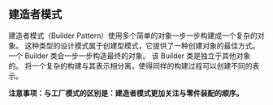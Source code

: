 ## 建造者模式
建造者模式（Builder Pattern）使用多个简单的对象一步一步构建成一个复杂的对象。
这种类型的设计模式属于创建型模式，它提供了一种创建对象的最佳方式。一个 Builder 类会一步一步构造最终的对象。
该 Builder 类是独立于其他对象的。
将一个复杂的构建与其表示相分离，使得同样的构建过程可以创建不同的表示。

**注意事项：与工厂模式的区别是：建造者模式更加关注与零件装配的顺序。**

